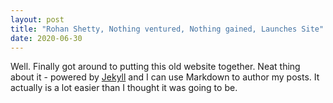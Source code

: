 ```yaml
---
layout: post
title: "Rohan Shetty, Nothing ventured, Nothing gained, Launches Site"
date: 2020-06-30
---
```

Well. Finally got around to putting this old website together. Neat thing about it - powered by [Jekyll](http://jekyllrb.com) and I can use Markdown to author my posts. It actually is a lot easier than I thought it was going to be.
